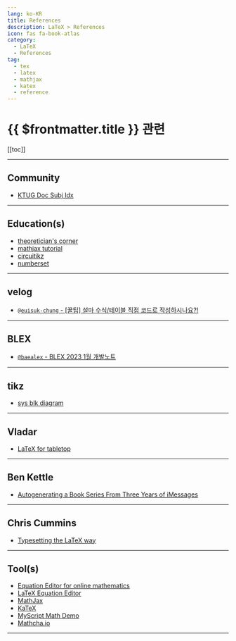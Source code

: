 ```yaml
---
lang: ko-KR
title: References
description: LaTeX > References
icon: fas fa-book-atlas
category:
  - LaTeX
  - References
tag: 
  - tex
  - latex
  - mathjax
  - katex
  - reference
---
```


# {{ $frontmatter.title }} 관련

[[toc]]

---

## Community

- [KTUG Doc Subj Idx](http://wiki.ktug.org/wiki/wiki.php/KTUGDocSubjIdx#s-6)

---

## Education(s)

- [theoretician's corner](https://trucastuces.wordpress.com/category/coding/latex/)
- [mathjax tutorial](http://meta.math.stackexchange.com/questions/5020/mathjax-basic-tutorial-and-quick-reference)
- [circuitikz](https://www.sharelatex.com/learn/CircuiTikz_package)
- [numberset](http://texblog.org/2007/08/27/number-sets-prime-natural-integer-rational-real-and-complex-in-latex/)

---

## <FontIcon icon="iconfont icon-velog"/>velog

- [`@euisuk-chung` - [꿀팁] 설마 수식/테이블 직접 코드로 작성하시나요?!](https://velog.io/@euisuk-chung/%EA%BF%80%ED%8C%81-Mathpix-AI-OCR-Tool)

---

## <FontIcon icon="iconfont icon-blex"/>BLEX

- [`@baealex` - BLEX 2023 1월 개발노트](https://blex.me/@baealex/blex-2023-1%EC%9B%94-%EA%B0%9C%EB%B0%9C%EB%85%B8%ED%8A%B8)

---

## tikz

- [sys blk diagram](http://tex.stackexchange.com/questions/234575/tikz-block-diagrams-triang)

---

## Vladar

- [LaTeX for tabletop](https://vladar.bearblog.dev/latex-for-tabletop)

---

## Ben Kettle

- [Autogenerating a Book Series From Three Years of iMessages](https://benkettle.xyz/posts/message-book/)

---

## Chris Cummins

- [Typesetting the LaTeX way](https://chriscummins.cc/2013/typesetting/)

---

## Tool(s)

- [Equation Editor for online mathematics](https://editor.codecogs.com)
- [LaTeX Equation Editor](https://latexeditor.lagrida.com)
- [MathJax](https://www.mathjax.org/#demo)
- [KaTeX](https://katex.org)
- [MyScript Math Demo](https://webdemo.myscript.com/views/math/index.html)
- [Mathcha.io](https://www.mathcha.io)

---

<TagLinks />